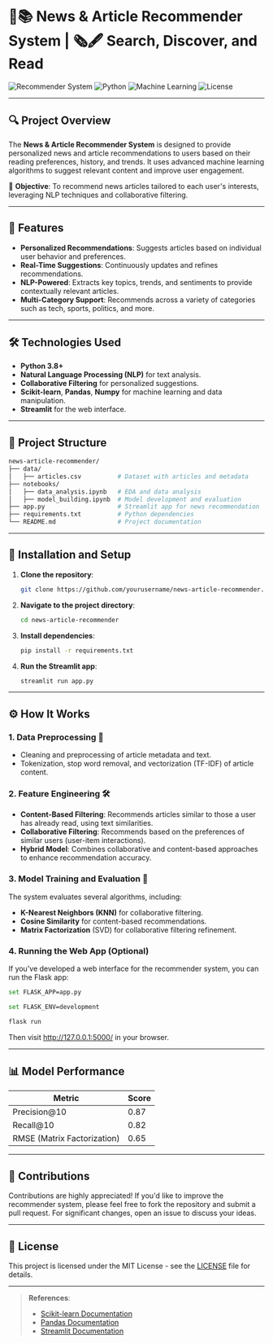 # 📰📚 News & Article Recommender System | 🗞️🖋️ Search, Discover, and Read


![Recommender System](https://img.shields.io/badge/Recommendation-System-brightgreen?style=for-the-badge) ![Python](https://img.shields.io/badge/Python-3.8%2B-blue?style=for-the-badge) ![Machine Learning](https://img.shields.io/badge/Machine%20Learning-Powered-yellow?style=for-the-badge) ![License](https://img.shields.io/badge/License-MIT-green?style=for-the-badge)

---

## 🔍 Project Overview

The **News & Article Recommender System** is designed to provide personalized news and article recommendations to users based on their reading preferences, history, and trends. It uses advanced machine learning algorithms to suggest relevant content and improve user engagement.

🎯 **Objective**: 
To recommend news articles tailored to each user's interests, leveraging NLP techniques and collaborative filtering.

---

## 🌟 Features

- **Personalized Recommendations**: Suggests articles based on individual user behavior and preferences.
- **Real-Time Suggestions**: Continuously updates and refines recommendations.
- **NLP-Powered**: Extracts key topics, trends, and sentiments to provide contextually relevant articles.
- **Multi-Category Support**: Recommends across a variety of categories such as tech, sports, politics, and more.

---

## 🛠️ Technologies Used

- **Python 3.8+**
- **Natural Language Processing (NLP)** for text analysis.
- **Collaborative Filtering** for personalized suggestions.
- **Scikit-learn**, **Pandas**, **Numpy** for machine learning and data manipulation.
- **Streamlit** for the web interface.

---

## 📂 Project Structure

```bash
news-article-recommender/
├── data/
│   ├── articles.csv          # Dataset with articles and metadata
├── notebooks/
│   ├── data_analysis.ipynb   # EDA and data analysis
│   ├── model_building.ipynb  # Model development and evaluation
├── app.py                    # Streamlit app for news recommendation
├── requirements.txt          # Python dependencies
└── README.md                 # Project documentation
```

---

## 🚀 Installation and Setup

1. **Clone the repository**:
   ```bash
   git clone https://github.com/yourusername/news-article-recommender.git
   ```

2. **Navigate to the project directory**:
   ```bash
   cd news-article-recommender
   ```

3. **Install dependencies**:
   ```bash
   pip install -r requirements.txt
   ```

4. **Run the Streamlit app**:
   ```bash
   streamlit run app.py
   ```

---

## ⚙️ How It Works

### 1. Data Preprocessing 🧹
- Cleaning and preprocessing of article metadata and text.
- Tokenization, stop word removal, and vectorization (TF-IDF) of article content.

### 2. Feature Engineering 🛠️
- **Content-Based Filtering**: Recommends articles similar to those a user has already read, using text similarities.
- **Collaborative Filtering**: Recommends based on the preferences of similar users (user-item interactions).
- **Hybrid Model**: Combines collaborative and content-based approaches to enhance recommendation accuracy.

### 3. Model Training and Evaluation 🤖
The system evaluates several algorithms, including:
- **K-Nearest Neighbors (KNN)** for collaborative filtering.
- **Cosine Similarity** for content-based recommendations.
- **Matrix Factorization** (SVD) for collaborative filtering refinement.

### 4. Running the Web App (Optional)

If you've developed a web interface for the recommender system, you can run the Flask app:

```bash
set FLASK_APP=app.py
```

```bash
set FLASK_ENV=development
```

```bash
flask run
```

Then visit http://127.0.0.1:5000/ in your browser.

---

## 📊 Model Performance

| Metric                  | Score      |
|-------------------------|------------|
| Precision@10            | 0.87       |
| Recall@10               | 0.82       |
| RMSE (Matrix Factorization) | 0.65   |

---

## 🤝 Contributions

Contributions are highly appreciated! If you'd like to improve the recommender system, please feel free to fork the repository and submit a pull request. For significant changes, open an issue to discuss your ideas.

---

## 📄 License

This project is licensed under the MIT License - see the [LICENSE](LICENSE) file for details.

---

> **References**:
> - [Scikit-learn Documentation](https://scikit-learn.org/stable/)
> - [Pandas Documentation](https://pandas.pydata.org/)
> - [Streamlit Documentation](https://docs.streamlit.io/)

